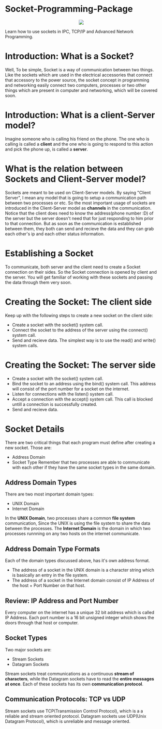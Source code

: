 # Socket-Programming-Package

<p align="center">
  <img src="http://uupload.ir/files/whf6_3-electric-logo-design.jpg">
</p>

Learn how to use sockets in IPC, TCP/IP and Advanced Network Programming.

# Introduction: What is a Socket?	
Well, To be simple, Socket is a way of communication between two things. Like the sockets which are used in the electrical accessories that connect that accessory to the power source, the socket concept in programming and networking easily connect two computers, processes or two other things which are present in computer and networking, which will be covered soon.

# Introduction: What is a client-Server model?
Imagine someone who is calling his friend on the phone. The one who is calling is called a **client** and the one who is going to respond to this action and pick the phone up, is called a **server**.

# What is the relation between Sockets and Client-Server model?
Sockets are meant to be used on Client-Server models. By saying "Client Server", I mean any model that is going to setup a communication path between two processes or etc. 
So the most important usage of sockets are introduced in the Client-Server model as **channels** in the communication.
Notice that the client does need to know the address(phone number :D) of the server but the server doesn't need that for just responding to him prior to that connection. But as soon as the communication is established between them, they both can send and recieve the data and they can grab each other's ip and each other status information.

# Establishing a Socket
To communicate, both server and the client need to create a Socket connection on their sides. So the Socket connection is opened by client and the server. You will get familiar of working with these sockets and passing the data through them very soon.

# Creating the Socket: The client side
Keep up with the following steps to create a new socket on the client side:
* Create a socket with the socket() system call.
* Connect the socket to the address of the server using the connect() system call.
* Send and recieve data. The simplest way is to use the read() and write() system calls.

# Creating the Socket: The server side
* Create a socket with the socket() system call.
* Bind the socket to an address using the bind() system call. This address will consist of the port number for a socket on the internet.
* Listen for connections with the listen() system call.
* Accept a connection with the accept() system call. This call is blocked untill a connection is successfully created.
* Send and recieve data.

# Socket Details
There are two critical things that each program must define after creating a new socket. Those are:
* Address Domain
* Socket Type
Remember that two processes are able to communicate with each other if they have the same socket types in the same domain.

## Address Domain Types
There are two most important domain types:
* UNIX Domain
* Internet Domain

In the  **UNIX Domain**, two processes share a common **file system** communication, Since the UNIX is using the file system to share the data between the processes.
The **Internet Domain** is the domain in which two processes runnning on any two hosts on the internet communicate.

## Address Domain Type Formats
Each of the domain types discussed above, has it's own address format.
* The address of a socket in the UNIX domain is a character string which is basically an entry in the file system.
* The address of a socket in the Internet domain consist of IP Address of the host + Port Number on that host.

## Review: IP Address and Port Number
Every computer on the internet has a unique 32 bit address which is called IP Address.
Each port number is a 16 bit unsigned integer which shows the doors through that host or computer.

## Socket Types
Two major sockets are:
* Stream Sockets
* Datagram Sockets

Stream sockets treat communications as a continuous **stream of characters**, while the Datagram sockets have to read the **entire messages at once**.
Each of these sockets has its own **communication protocol**.

## Communication Protocols: TCP vs UDP
Stream sockets use TCP(Transmission Control Protocol), which is a a reliable and stream oriented protocol.
Datagram sockets use UDP(Unix Datagram Protocol), which is unreliable and message oriented.